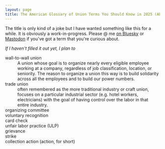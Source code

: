 ```yaml
---
layout: page
title: The American Glossary of Union Terms You Should Know in 2025 (Abridged, Incomplete)
---
```


The title is only kind of a joke but I have wanted something like this for a while. It is obviously a work-in-progress. Please @ me [on Bluesky](https://bsky.app/profile/demarko.org) or [Mastodon](https://xoxo.zone/@demarko) if you've got a term that you're curious about.

_If I haven't filled it out yet, I plan to_

<dl>
  <dt>wall-to-wall union</dt>
  <dd>
    A union whose goal is to organize nearly every eligible employee working at a company, regardless of job classification, location, or seniority. The reason to organize a union this way is to build solidarity across all the employees and to build our power numbers.
  </dd>
  <dt>trade union</dt>
  <dd>
    often remembered as the more traditional industry or craft union, focuses on a particular industrial sector (e.g. hotel workers, electricians) with the goal of having control over the labor in that entire industry.
  </dd>

  <dt>organizing committee</dt>
  <dd></dd>

  <dt>voluntary recognition</dt>
  <dd></dd>

  <dt>card check</dt>
  <dd></dd>

  <dt>unfair labor practice (ULP)</dt>
  <dd></dd>

  <dt>grievance</dt>
  <dd></dd>

  <dt>strike</dt>
  <dd></dd>

  <dt>collection action (action, for short)</dt>
  <dd></dd>
</dl>
